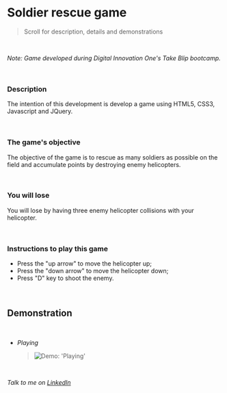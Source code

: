 # Soldier rescue game

> Scroll for description, details and demonstrations

&nbsp;

_Note: Game developed during Digital Innovation One's Take Blip bootcamp._

&nbsp;

### Description

The intention of this development is develop a game using HTML5, CSS3, Javascript and JQuery.

&nbsp;

### The game's objective

The objective of the game is to rescue as many soldiers as possible on the field and accumulate points by destroying enemy helicopters.

&nbsp;

### You will lose

You will lose by having three enemy helicopter collisions with your helicopter.

&nbsp;

### Instructions to play this game

- Press the "up arrow" to move the helicopter up;
- Press the "down arrow" to move the helicopter down;
- Press "D" key to shoot the enemy.

&nbsp;

## Demonstration

&nbsp;

- _Playing_
  &nbsp;
  > ![Demo: 'Playing'](src/assets/demo/demo.gif)

&nbsp;

_Talk to me on [LinkedIn]_

[linkedin]: https://www.linkedin.com/in/dsrivan/
